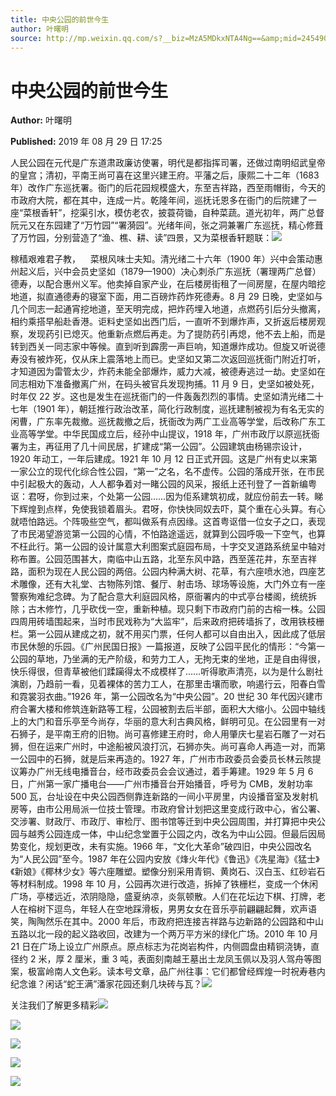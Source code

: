 ```yaml
---
title: 中央公园的前世今生
author: 叶曙明
source: http://mp.weixin.qq.com/s?__biz=MzA5MDkxNTA4Ng==&amp;mid=2454908364&amp;idx=1&amp;sn=98cf5fb412014059de0b8c6c70bfc635&amp;chksm=87a225adb0d5acbb6ad4fa1d6043f7b298e370015e929ede2b28536eb91dfcee2d2088f1253d#rd
---
```


# 中央公园的前世今生

**Author:** 叶曙明

**Published:** 2019 年 08 月 29 日 17:25

人民公园在元代是广东道肃政廉访使署，明代是都指挥司署，还做过南明绍武皇帝的皇宫；清初，平南王尚可喜在这里兴建王府。平藩之后，康熙二十二年（1683 年）改作广东巡抚署。衙门的后花园规模盛大，东至吉祥路，西至雨帽街，今天的市政府大院，都在其中，连成一片。乾隆年间，巡抚讬恩多在衙门的后院建了一座“菜根香轩”，挖渠引水，模仿老农，披蓑荷锄，自种菜蔬。道光初年，两广总督阮元又在东园建了“万竹园”“署漪园”。光绪年间，张之洞兼署广东巡抚，精心修葺了万竹园，分别营造了“渔、樵、耕、读”四景，又为菜根香轩题联：![](https://mmbiz.qpic.cn/mmbiz_jpg/PJWG74pLsMaQFnVEu6HaNz0jw4sQrx8iaRJcM0e9miaOOS6oQEyzkh2NFWnpxoS30uFjhvxicXeQaOKNHgwJGjdrQ/640?wx_fmt=jpeg)

稼穑艰难君子教，    菜根风味士夫知。清光绪二十六年（1900 年）兴中会策动惠州起义后，兴中会员史坚如（1879—1900）决心刺杀广东巡抚（署理两广总督）德寿，以配合惠州义军。他卖掉自家产业，在后楼房街租了一间房屋，在屋内暗挖地道，拟直通德寿的寝室下面，用二百磅炸药炸死德寿。8 月 29 日晚，史坚如与几个同志一起通宵挖地道，至天明完成，把炸药埋入地道，点燃药引后分头撤离，相约乘搭早船赴香港。讵料史坚如出西门后，一直听不到爆炸声，又折返后楼房观察，发现药引已熄灭。他重新点燃后再走。为了提防药引再熄，他不去上船，而是转到西关一同志家中等候。直到听到霹雳一声巨响，知道爆炸成功。但旋又听说德寿没有被炸死，仅从床上震落地上而已。史坚如又第二次返回巡抚衙门附近打听，才知道因为雷管太少，炸药未能全部爆炸，威力大减，被德寿逃过一劫。史坚如在同志相劝下准备撤离广州，在码头被官兵发现拘捕。11 月 9 日，史坚如被处死，时年仅 22 岁。这也是发生在巡抚衙门的一件轰轰烈烈的事情。史坚如清光绪二十七年（1901 年），朝廷推行政治改革，简化行政制度，巡抚建制被视为有名无实的闲曹，广东率先裁撤。巡抚裁撤之后，抚衙改为两广工业高等学堂，后改称广东工业高等学堂。中华民国成立后，经孙中山提议，1918 年，广州市政厅以原巡抚衙署为主，再征用了几十间民居，扩建成“第一公园”。公园建筑由杨锡宗设计，1920 年动工，一年后建成。1921 年 10 月 12 日正式开园。这是广州有史以来第一家公立的现代化综合性公园，“第一”之名，名不虚传。公园的落成开张，在市民中引起极大的轰动，人人都争着对一睹公园的风采，报纸上还刊登了一首新编粤讴：君呀，你到过来，个处第一公园……因为佢系建筑初成，就应份前去一转。睇下辉煌到点样，免使我锁着眉头。君呀，你快快同奴去吓，莫个重在心头算。有心就唔怕路远。个阵吸些空气，都叫做系有点因缘。这首粤讴借一位女子之口，表现了市民渴望游览第一公园的心情，不怕路途遥远，就算到公园呼吸一下空气，也算不枉此行。第一公园的设计属意大利图案式庭园布局，十字交叉道路系统呈中轴对称布置。公园范围甚大，南临中山五路，北至东风中路，西至莲花井，东至吉祥路，面积为现在人民公园的两倍。公园内种满大树、花草，有六座喷水池，四座艺术雕像，还有大礼堂、古物陈列馆、餐厅、射击场、球场等设施，大门外立有一座警察殉难纪念碑。为了配合意大利庭园风格，原衙署内的中式亭台楼阁，统统拆除；古木修竹，几乎砍伐一空，重新种植。现只剩下市政府门前的古榕一株。公园四周用砖墙围起来，当时市民戏称为“大监牢”，后来政府把砖墙拆了，改用铁枝栅栏。第一公园从建成之初，就不用买门票，任何人都可以自由出入，因此成了低层市民休憩的乐园。《广州民国日报》一篇报道，反映了公园平民化的情形：“今第一公园的草地，乃坐满的无产阶级，和劳力工人，无拘无束的坐地，正是自由得很，快乐得很，但青草被他们蹂躏得太不成模样了……听得歌声清亮，以为是什么剧社演剧，乃趋前一看，见着裸体的苦力工人，在那里击壤而歌，响遏行云，阳春白雪和霓裳羽衣曲。”1926 年，第一公园改名为“中央公园”。20 世纪 30 年代因兴建市府合署大楼和修筑连新路等工程，公园被割去后半部，面积大大缩小。公园中轴线上的大门和音乐亭至今尚存，华丽的意大利古典风格，鲜明可见。在公园里有一对石狮子，是平南王府的旧物。尚可喜修建王府时，命人用肇庆七星岩石雕了一对石狮，但在运来广州时，中途船被风浪打沉，石狮亦失。尚可喜命人再造一对，而第一公园中的石狮，就是后来再造的。1927 年，广州市市政委员会委员长林云陔提议筹办广州无线电播音台，经市政委员会会议通过，着手筹建。1929 年 5 月 6 日，广州第一家广播电台——广州市播音台开始播音，呼号为 CMB，发射功率 500 瓦，台址设在中央公园西侧靠连新路的一间小平房里，内设播音室及发射机房等，由市公用局派一位技士管理。市政府曾计划把这里变成行政中心，省公署、交涉署、财政厅、市政厅、审检厅、图书馆等迁到中央公园周围，并打算把中央公园与越秀公园连成一体，中山纪念堂置于公园之内，改名为中山公园。但最后因局势变化，规划更改，未有实施。1966 年，“文化大革命”破四旧，中央公园改名为“人民公园”至今。1987 年在公园内安放《烽火年代》《鲁迅》《冼星海》《猛士》《新娘》《椰林少女》等六座雕塑。塑像分别采用青铜、黄岗石、汉白玉、红砂岩石等材料制成。1998 年 10 月，公园再次进行改造，拆掉了铁栅栏，变成一个休闲广场，亭楼远近，浓阴隐隐，盛夏纳凉，炎氛顿散。人们在花坛边下棋、打牌，老人在榕树下逗鸟，年轻人在空地踩滑板，男男女女在音乐亭前翩翩起舞，欢声语笑，陶陶然乐在其中。2000 年后，市政府把连接吉祥路与边新路的公园路和中山五路以北一段的起义路收回，改建为一个两万平方米的绿化广场。2010 年 10 月 21 日在广场上设立广州原点。原点标志为花岗岩构件，内侧圆盘由精铜浇铸，直径约 2 米，厚 2 厘米，重 3 吨，表面刻南越王墓出土龙凤玉佩以及羽人驾舟等图案，极富岭南人文色彩。读本号文章，品广州往事：它们都曾经辉煌一时祝寿巷内纪念谁？闲话“蛇王满”潘家花园还剩几块砖与瓦？![](https://mmbiz.qpic.cn/mmbiz_png/Ljib4So7yuWiamiblFgGusicdyuUrW2k4WXmfDofomp8AD6ygdmtic65eH4iaPlzGSn0acLHEsb61xBdsoia4UDticSTMg/640?wx_fmt=png)

关注我们了解更多精彩![](https://mmbiz.qpic.cn/mmbiz_png/Ljib4So7yuWiamiblFgGusicdyuUrW2k4WXmfDofomp8AD6ygdmtic65eH4iaPlzGSn0acLHEsb61xBdsoia4UDticSTMg/640?wx_fmt=png)

![](https://mmbiz.qpic.cn/mmbiz_jpg/PJWG74pLsMaQFnVEu6HaNz0jw4sQrx8iaItlDns56S0YYAlp0g4odHUKe710Qeic0vgkbVX2bA6QOVQMk6bdQpUQ/640?wx_fmt=jpeg)

![](https://mmbiz.qpic.cn/mmbiz_jpg/PJWG74pLsMaQFnVEu6HaNz0jw4sQrx8ialeK9hrYhtJVRbeicCCbvV7Fjqorpky37Bk6nT74CiauSKN8CZgFhRS8Q/640?wx_fmt=jpeg)

![](https://mmbiz.qpic.cn/mmbiz_png/Ljib4So7yuWhRWcnydaevh0icOnbUiaVdDMzx9hDkDeYYic5vnem0FrsyLzQv0EUibSTdDiaykjgZxunibdUKoarqAoNQ/640?wx_fmt=png)

![](https://mmbiz.qpic.cn/mmbiz_jpg/PJWG74pLsMbbiatYmlemXz1JRvEbjMlj61kKpSJT4bAlNd5wQfZBCyQNbRcoM4oFAtBGnhJ48scJekxZNlWcWNw/640?wx_fmt=jpeg)

